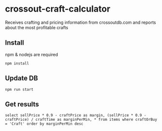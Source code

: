 # crossout-craft-calculator
Receives crafting and pricing information from crossoutdb.com and reports about the most profitable crafts

## Install
npm & nodejs are required
```
npm install
```

## Update DB
```
npm run start
```

## Get results
```
select sellPrice * 0.9 - craftPrice as margin, (sellPrice * 0.9 - craftPrice) / craftTime as marginPerMin, * from items where craftOrBuy = 'Craft' order by marginPerMin desc
```